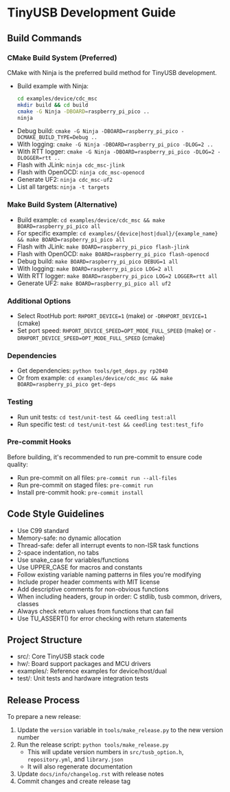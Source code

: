 # TinyUSB Development Guide

## Build Commands

### CMake Build System (Preferred)
CMake with Ninja is the preferred build method for TinyUSB development.

- Build example with Ninja:
  ```bash
  cd examples/device/cdc_msc
  mkdir build && cd build
  cmake -G Ninja -DBOARD=raspberry_pi_pico ..
  ninja
  ```
- Debug build: `cmake -G Ninja -DBOARD=raspberry_pi_pico -DCMAKE_BUILD_TYPE=Debug ..`
- With logging: `cmake -G Ninja -DBOARD=raspberry_pi_pico -DLOG=2 ..`
- With RTT logger: `cmake -G Ninja -DBOARD=raspberry_pi_pico -DLOG=2 -DLOGGER=rtt ..`
- Flash with JLink: `ninja cdc_msc-jlink`
- Flash with OpenOCD: `ninja cdc_msc-openocd`
- Generate UF2: `ninja cdc_msc-uf2`
- List all targets: `ninja -t targets`

### Make Build System (Alternative)
- Build example: `cd examples/device/cdc_msc && make BOARD=raspberry_pi_pico all`
- For specific example: `cd examples/{device|host|dual}/{example_name} && make BOARD=raspberry_pi_pico all`
- Flash with JLink: `make BOARD=raspberry_pi_pico flash-jlink`
- Flash with OpenOCD: `make BOARD=raspberry_pi_pico flash-openocd`
- Debug build: `make BOARD=raspberry_pi_pico DEBUG=1 all`
- With logging: `make BOARD=raspberry_pi_pico LOG=2 all`
- With RTT logger: `make BOARD=raspberry_pi_pico LOG=2 LOGGER=rtt all`
- Generate UF2: `make BOARD=raspberry_pi_pico all uf2`

### Additional Options
- Select RootHub port: `RHPORT_DEVICE=1` (make) or `-DRHPORT_DEVICE=1` (cmake)
- Set port speed: `RHPORT_DEVICE_SPEED=OPT_MODE_FULL_SPEED` (make) or `-DRHPORT_DEVICE_SPEED=OPT_MODE_FULL_SPEED` (cmake)

### Dependencies
- Get dependencies: `python tools/get_deps.py rp2040`
- Or from example: `cd examples/device/cdc_msc && make BOARD=raspberry_pi_pico get-deps`

### Testing
- Run unit tests: `cd test/unit-test && ceedling test:all`
- Run specific test: `cd test/unit-test && ceedling test:test_fifo`

### Pre-commit Hooks
Before building, it's recommended to run pre-commit to ensure code quality:
- Run pre-commit on all files: `pre-commit run --all-files`
- Run pre-commit on staged files: `pre-commit run`
- Install pre-commit hook: `pre-commit install`

## Code Style Guidelines
- Use C99 standard
- Memory-safe: no dynamic allocation
- Thread-safe: defer all interrupt events to non-ISR task functions
- 2-space indentation, no tabs
- Use snake_case for variables/functions
- Use UPPER_CASE for macros and constants
- Follow existing variable naming patterns in files you're modifying
- Include proper header comments with MIT license
- Add descriptive comments for non-obvious functions
- When including headers, group in order: C stdlib, tusb common, drivers, classes
- Always check return values from functions that can fail
- Use TU_ASSERT() for error checking with return statements

## Project Structure
- src/: Core TinyUSB stack code
- hw/: Board support packages and MCU drivers
- examples/: Reference examples for device/host/dual
- test/: Unit tests and hardware integration tests

## Release Process
To prepare a new release:
1. Update the `version` variable in `tools/make_release.py` to the new version number
2. Run the release script: `python tools/make_release.py`
   - This will update version numbers in `src/tusb_option.h`, `repository.yml`, and `library.json`
   - It will also regenerate documentation
3. Update `docs/info/changelog.rst` with release notes
4. Commit changes and create release tag
